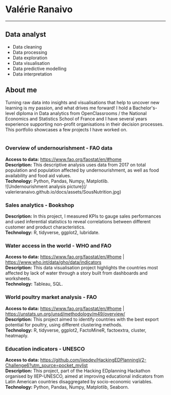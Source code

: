 # Valérie Ranaivo
-----

## Data analyst

- Data cleaning
- Data processing
- Data exploration
- Data visualisation
- Data predictive modelling
- Data interpretation

## About me

Turning raw data into insights and visualisations that help to uncover new learning is my passion, and what drives me forward! 
I hold a Bachelor's-level diploma in Data analytics from OpenClassrooms / the National Economics and Statistics School of France and I have several years experience supporting non-profit organisations in their decision processes. 
This portfolio showcases a few projects I have worked on.
<br/><br/>

### Overview of undernourishment - FAO data  

**Access to data:** https://www.fao.org/faostat/en/#home  
**Description:** This descriptive analysis uses data from 2017 on total population and population affected by undernourishment, as well as food availability and food aid values.  
**Technology:** Python, Pandas, Numpy, Matplotlib.  
![Undernourishment analysis picture](/ valerieranaivo.github.io/docs/assets/SousNutrition.jpg)

### Sales analytics - Bookshop  

**Description:** In this project, I measured KPIs to gauge sales performances and used inferential statistics to reveal correlations between different customer and product characteristics.  
**Technology:** R, tidyverse, ggplot2, lubridate.

### Water access in the world - WHO and FAO   

**Access to data:** https://www.fao.org/faostat/en/#home | https://www.who.int/data/gho/data/indicators   
**Description:** This data visualisation project highlights the countries most affected by lack of water through a story built from dashboards and worksheets.  
**Technology:** Tableau, SQL.

### World poultry market analysis - FAO     

**Access to data:** https://www.fao.org/faostat/en/#home | https://unstats.un.org/unsd/methodology/m49/overview/   
**Description:** This project aimed to identify countries with the best export potential for poultry, using different clustering methods.  
**Technology:** R, tidyverse, ggplot2, FactoMineR, factoextra, cluster, heatmaply.

### Education indicators - UNESCO  

**Access to data:** https://github.com/iiepdev/HackingEDPlanningV2-Challenge6?utm_source=pocket_mylist  
**Description:** This project, part of the Hacking EDplanning Hackathon organised by IIEP-UNESCO, aimed at improving educational indicators from Latin American countries disaggregated by socio-economic variables.  
**Technology:** Python, Pandas, Numpy, Matplotlib, Seaborn.


